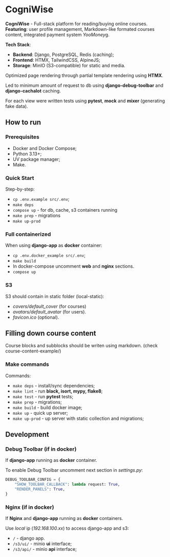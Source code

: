# CogniWise
**CogniWise** - Full-stack platform for reading/buying online courses. 
**Featuring**: user profile management, Markdown-like formated courses content, integrated payment system *YooMoney*g. 


**Tech Stack**: 
- **Backend**: Django, PostgreSQL, Redis (caching);
- **Frontend**: HTMX, TailwindCSS, AlpineJS;
- **Storage**: MinIO (S3-compatible) for static and media.

Optimized page rendering through partial template rendering using **HTMX**.

Led to minimum amount of request to db using **django-debug-toolbar** and **django-cachalot** caching.

For each view were written tests using **pytest**, **mock** and **mixer** (generating fake data).

## How to run
### Prerequisites
- Docker and Docker Compose;
- Python 3.13+;
- UV package manager;
- Make.

### Quick Start
Step-by-step:
- `cp .env.example src/.env`;
- `make deps`
- `compose up` - for db, cache, s3 containers running
- `make prep` - migrations
- `make up-prod`

### Full containerized
When using **django-app** as **docker** container:
- `cp .env.docker_example src/.env`;
- `make build`
- In docker-compose uncomment **web** and **nginx** sections.
- `compose up`

### S3
S3 should contain in static folder (local-static):
- *covers/default_cover* (for courses)
- *avatars/default_avatar* (for users).
- *favicon.ico* (optional).

## Filling down course content
Course blocks and subblocks should be writen using markdown. (check course-content-example/)

### Make commands
Commands:
- `make deps` - install/sync dependencies;
- `make lint` - run **black, isort, mypy, flake8**;
- `make test` - run **pytest** tests;
- `make prep` - migrations;
- `make build` - build docker image;
- `make up` - quick up server;
- `make up-prod` - up server with static collection and migrations;

## Development
### Debug Toolbar (if in docker)
If **django-app** running as **docker** container. 

To enable Debug Toolbar uncomment next section in *settings.py*:
```python
DEBUG_TOOLBAR_CONFIG = {
    "SHOW_TOOLBAR_CALLBACK": lambda request: True,
    "RENDER_PANELS": True,
}
```

### Nginx (if in docker)
If **Nginx** and **django-app** running as **docker** containers.

Use *local* ip (*192.168.100.xx*) to access django-app and s3:
- `/` - django app.
- `/s3/ui/` - minio **ui** interface;
- `/s3/api/` - minio **api** interface;
